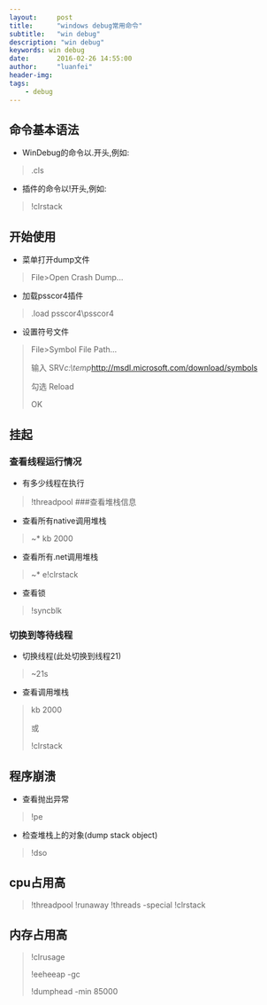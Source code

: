 ```yaml
---
layout:     post
title:      "windows debug常用命令"
subtitle:   "win debug"
description: "win debug"
keywords: win debug
date:       2016-02-26 14:55:00
author:     "luanfei"
header-img: 
tags:
    - debug
---
```


## 命令基本语法
* WinDebug的命令以.开头,例如:
>.cls
* 插件的命令以!开头,例如:
> !clrstack
## 开始使用
* 菜单打开dump文件
> File>Open Crash Dump...
* 加载psscor4插件
> .load psscor4\psscor4
* 设置符号文件
> File>Symbol File Path...
>
>输入 SRV*c:\temp*http://msdl.microsoft.com/download/symbols
>
>勾选 Reload
>
> OK
## 挂起
### 查看线程运行情况
* 有多少线程在执行
>!threadpool
###查看堆栈信息
* 查看所有native调用堆栈
> ~* kb 2000 

* 查看所有.net调用堆栈
> ~* e!clrstack 
* 查看锁
> !syncblk 
### 切换到等待线程
* 切换线程(此处切换到线程21)
> ~21s
* 查看调用堆栈
>kb 2000
>
>或
>
>!clrstack
## 程序崩溃
* 查看抛出异常
> !pe
* 检查堆栈上的对象(dump stack object)
> !dso
## cpu占用高
> !threadpool
> !runaway
> !threads -special
> !clrstack
## 内存占用高
> !clrusage
>
> !eeheeap -gc
>
> !dumphead -min 85000
